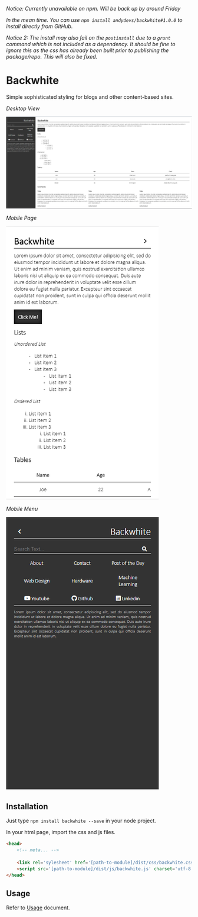 _Notice: Currently unavailable on npm. Will be back up by around Friday_

_In the mean time. You can use `npm install andydevs/backwhite#1.0.0` to install directly from GitHub_.

_Notice 2: The install may also fail on the `postinstall` due to a `grunt` command which is not included as a dependency. It should be fine to ignore this as the css has already been built prior to publishing the package/repo. This will also be fixed._

# Backwhite

Simple sophisticated styling for blogs and other content-based sites.

_Desktop View_

![Desktop View](./doc-images/desktop.png)

_Mobile Page_

![Mobile Page View](./doc-images/mobile-page.png)

_Mobile Menu_

![Mobile Menu View](./doc-images/mobile-menu.png)

## Installation

Just type `npm install backwhite --save` in your node project.

In your html page, import the css and js files.

```html
<head>
    <!-- meta... -->

    <link rel='sylesheet' href='[path-to-module]/dist/css/backwhite.css'/>
    <script src='[path-to-module]/dist/js/backwhite.js' charset='utf-8'></script>
</head>
```

## Usage

Refer to [Usage](./USAGE.md) document.